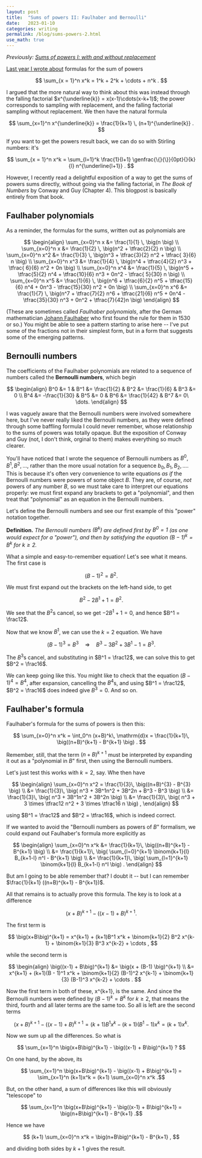 ```yaml
---
layout: post
title:  "Sums of powers II: Faulhaber and Bernoulli"
date:   2023-01-10
categories: writing
permalink: /blog/sums-powers-2.html
use_math: true
---
```


*Previously: [Sums of powers I: with and without replacement](/sums-powers-1.html)*

[Last year I wrote about](/sums-powers-1.html) formulas for the sum of powers

$$ \sum_{x = 1}^n x^k = 1^k + 2^k + \cdots + n^k . $$

I argued that the more natural way to think about this was instead through the falling factorial $x^{\underline{k}} = x(x-1)\cdots(x-k+1)$; the power corresponds to sampling with replacement, and the falling factorial sampling without replacement. We then have the natural formula

$$ \sum_{x=1}^n x^{\underline{k}} = \frac{1}{k+1} \, (n+1)^{\underline{k}} . $$

If you want to get the powers result back, we can do so with Stirling numbers: it's

$$ \sum_{x = 1}^n x^k =  \sum_{l=1}^k  \frac{1}{l+1} \genfrac{\{}{\}}{0pt}{}{k}{l} n^{\underline{l+1}} . $$

However, I recently read a delightful exposition of a way to get the sums of powers sums directly, without going via the falling factorial, in *The Book of Numbers* by Conway and Guy (Chapter 4). This blogpost is basically entirely from that book.


## Faulhaber polynomials

As a reminder, the formulas for the sums, written out as polynomials are

$$ \begin{align}
\sum_{x=0}^n x   &=	\frac{1}{1} \, \big(n \big)	\\
\sum_{x=0}^n x   &=	\frac{1}{2} \, \big(n^2 + \tfrac{2}{2} n \big)	\\
\sum_{x=0}^n x^2 &=	\frac{1}{3} \, \big(n^3 + \tfrac{3}{2} n^2 + \tfrac{ 3}{6} n \big)	\\
\sum_{x=0}^n x^3 &=	\frac{1}{4} \, \big(n^4 + \tfrac{4}{2} n^3 + \tfrac{ 6}{6} n^2 + 0n \big)	\\
\sum_{x=0}^n x^4 &=	\frac{1}{5} \, \big(n^5 + \tfrac{5}{2} n^4 + \tfrac{10}{6} n^3 + 0n^2 - \tfrac{ 5}{30} n \big)	\\
\sum_{x=0}^n x^5 &=	\frac{1}{6} \, \big(n^6 + \tfrac{6}{2} n^5 + \tfrac{15}{6} n^4 + 0n^3 - \tfrac{15}{30} n^2 + 0n \big)	\\
\sum_{x=0}^n x^6 &=	\frac{1}{7} \, \big(n^7 + \tfrac{7}{2} n^6 + \tfrac{21}{6} n^5 + 0n^4 - \tfrac{35}{30} n^3 + 0n^2 + \tfrac{7}{42}n \big)
\end{align} $$

(These are sometimes called *Faulhaber polynomials*, after the German mathematician [Johann Faulhaber](https://en.wikipedia.org/wiki/Johann_Faulhaber) who first found the rule for them in 1530 or so.) You might be able to see a pattern starting to arise here -- I've put some of the fractions not in their simplest form, but in a form that suggests some of the emerging patterns.

## Bernoulli numbers

The coefficients of the Faulhaber polynomials are related to a sequence of numbers called the **Bernoulli numbers**, which begin

$$ \begin{align}
B^0 &= 1 & B^1 &= \frac{1}{2} & B^2 &= \frac{1}{6} & B^3 &= 0 \\
B^4 &= -\frac{1}{30} & B^5 &= 0 & B^6 &= \frac{1}{42} & B^7 &= 0\ \dots.
\end{align} $$

I was vaguely aware that the Bernoulli numbers were involved somewhere here, but I've never really liked the Bernoulli numbers, as they were defined through some baffling formula I could never remember, whose relationship to the sums of powers was totally opaque. But the exposition of Conway and Guy (not, I don't think, orginal to them) makes everything so much clearer.

You'll have noticed that I wrote the sequence of Bernoulli numbers as $B^0, B^1, B^2, \dots$, rather than the more usual notation for a sequence $b_0, B_1, B_2, \dots$. This is because it's often very convenience to write equations *as if* the Bernoulli numbers were powers of some object $B$. They are, of course, *not* powers of any number $B$, so we must take care to interpret our equations properly: we must first expand any brackets to get a "polynomial", and then treat that "polynomial" as an equation in the Bernoulli numbers.

Let's define the Bernoulli numbers and see our first example of this "power" notation together.

**Definition.** *The Bernoulli numbers $(B^k)$ are defined first by $B^0 = 1$ (as one would expect for a "power"), and then by satisfying the equation $(B-1)^k = B^k$ for $k \geq 2$.*

What a simple and easy-to-remember equation! Let's see what it means. The first case is

$$(B-1)^2 = B^2 . $$

We must first expand out the brackets on the left-hand side, to get

$$ B^2 - 2B^1 + 1 = B^2 . $$

We see that the $B^2$s cancel, so we get $-2B^1 + 1 = 0$, and hence $B^1 = \frac12$.

Now that we know $B^1$, we can use the $k = 2$ equation. We have

$$(B-1)^3 = B^3 \quad \Longrightarrow \quad B^3 - 3B^2 + 3B^1 - 1 = B^3 . $$

The $B^3$s cancel, and substituting in $B^1 = \frac12$, we can solve this to get $B^2 = \frac16$.

We can keep going like this. You might like to check that the equation $(B-1)^4 = B^4$, after expansion, cancelling the $B^4$s, and using $B^1 = \frac12$, $B^2 = \frac16$ does indeed give $B^3 = 0$. And so on.

## Faulhaber's formula

Faulhaber's formula for the sums of powers is then this:

$$ \sum_{x=0}^n x^k = \int_0^n (x+B)^k\, \mathrm{d}x = \frac{1}{k+1}\, \big((n+B)^{k+1} - B^{k+1} \big) . $$

Remember, still, that the term $(n+B)^{k+1}$ must be interpreted by expanding it out as a "polynomial in $B$" first, then using the Bernoulli numbers.

Let's just test this works with $k = 2$, say. Whe then have

$$ \begin{align}
\sum_{x=0}^n x^2 = \frac{1}{3}\, \big((n+B)^{3} - B^{3} \big) \\
  &= \frac{1}{3}\, \big( n^3 + 3B^1n^2 + 3B^2n + B^3 - B^3 \big) \\
  &= \frac{1}{3}\, \big( n^3 + 3B^1n^2 + 3B^2n \big) \\
  &= \frac{1}{3}\, \big( n^3 + 3 \times \tfrac12 n^2 + 3 \times \tfrac16 n \big) ,
\end{align} $$

using $B^1 = \frac12$ and $B^2 = \tfrac16$, which is indeed correct.

If we wanted to avoid the "Bernoulli numbers as powers of $B$" formalism, we could expand out Faulhaber's formula more explicitly as

$$ \begin{align}
\sum_{x=0}^n x^k &= \frac{1}{k+1}\, \big((n+B)^{k+1} - B^{k+1} \big) \\
  &= \frac{1}{k+1}\, \big( \sum_{l=0}^{k+1} \binom{k+1}{l} B_{k+1-l} n^l - B^{k+1} \big) \\
  &= \frac{1}{k+1}\, \big( \sum_{l=1}^{k+1} \binom{k+1}{l} B_{k+1-l} n^l \big) .
 \end{align} $$
 
 But am I going to be able remember that? I doubt it -- but I can remember $\frac{1}{k+1} ((n+B)^{k+1} - B^{k+1})$.
 
 All that remains is to actually prove this formula. The key is to look at a difference
 
 $$ \big(x+B\big)^{k+1} - \big((x-1) + B\big)^{k+1} . $$
 
 The first term is
 
 $$ \big(x+B\big)^{k+1} = x^{k+1} + (k+1)B^1 x^k + \binom{k+1}{2} B^2 x^{k-1} + \binom{k+1}{3} B^3 x^{k-2} + \cdots , $$
 
 while the second term is
 
 $$ \begin{align}
 \big((x-1) + B\big)^{k+1} &= \big(x + (B-1) \big)^{k+1} \\
   &= x^{k+1} + (k+1)(B - 1)^1 x^k + \binom{k+1}{2} (B-1)^2 x^{k-1} + \binom{k+1}{3} (B-1)^3 x^{k-2} + \cdots . $$

Now the first term in both of these, x^{k+1}, is the same. And since the Bernoulli numbers were defined by $(B-1)^k = B^k$ for $k \geq 2$, that means the third, fourth and all later terms are the same too. So all is left are the second terms

$$ \big(x+B\big)^{k+1} - \big((x-1) + B\big)^{k+1}
  = (k+1)B^1 x^k - (k+1)(B^1 - 1) x^k = (k+1)x^k .$$

Now we sum up all the differences. So what is

$$ \sum_{x=1}^n \big(x+B\big)^{k+1} - \big((x-1) + B\big)^{k+1}  ? $$

On one hand, by the above, its

$$ \sum_{x=1}^n \big(x+B\big)^{k+1} - \big((x-1) + B\big)^{k+1} = \sim_{x=1}^n (k+1)x^k = (k+1) \sum_{x=0}^n x^k .$$

But, on the other hand, a sum of differences like this will obviously "telescope" to

$$ \sum_{x=1}^n \big(x+B\big)^{k+1} - \big((x-1) + B\big)^{k+1} = \big(n+B\big)^{k+1} - B^{k+1} .$$

Hence we have

$$ (k+1) \sum_{x=0}^n x^k = \big(n+B\big)^{k+1} - B^{k+1} , $$

and dividing both sides by $k+1$ gives the result.
